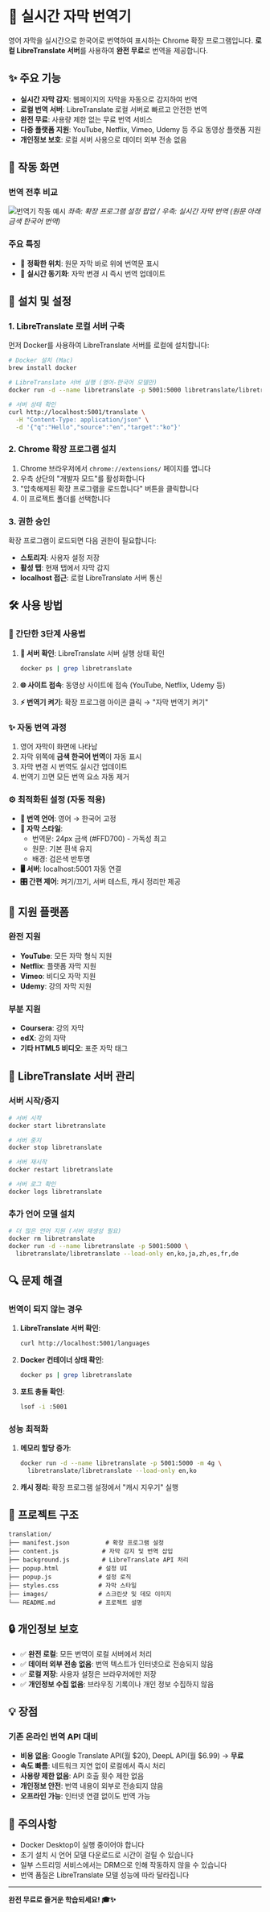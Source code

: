 # 🎥 실시간 자막 번역기

영어 자막을 실시간으로 한국어로 번역하여 표시하는 Chrome 확장 프로그램입니다.
**로컬 LibreTranslate 서버**를 사용하여 **완전 무료**로 번역을 제공합니다.

## ✨ 주요 기능

- **실시간 자막 감지**: 웹페이지의 자막을 자동으로 감지하여 번역
- **로컬 번역 서버**: LibreTranslate 로컬 서버로 빠르고 안전한 번역
- **완전 무료**: 사용량 제한 없는 무료 번역 서비스
- **다중 플랫폼 지원**: YouTube, Netflix, Vimeo, Udemy 등 주요 동영상 플랫폼 지원
- **개인정보 보호**: 로컬 서버 사용으로 데이터 외부 전송 없음

## 📸 작동 화면

### 번역 전후 비교

![번역기 작동 예시](images/translation-demo.png)
_좌측: 확장 프로그램 설정 팝업 / 우측: 실시간 자막 번역 (원문 아래 금색 한국어 번역)_

### 주요 특징

- 🎯 **정확한 위치**: 원문 자막 바로 위에 번역문 표시
- 🔄 **실시간 동기화**: 자막 변경 시 즉시 번역 업데이트

## 🚀 설치 및 설정

### 1. LibreTranslate 로컬 서버 구축

먼저 Docker를 사용하여 LibreTranslate 서버를 로컬에 설치합니다:

```bash
# Docker 설치 (Mac)
brew install docker

# LibreTranslate 서버 실행 (영어-한국어 모델만)
docker run -d --name libretranslate -p 5001:5000 libretranslate/libretranslate --load-only en,ko

# 서버 상태 확인
curl http://localhost:5001/translate \
  -H "Content-Type: application/json" \
  -d '{"q":"Hello","source":"en","target":"ko"}'
```

### 2. Chrome 확장 프로그램 설치

1. Chrome 브라우저에서 `chrome://extensions/` 페이지를 엽니다
2. 우측 상단의 "개발자 모드"를 활성화합니다
3. "압축해제된 확장 프로그램을 로드합니다" 버튼을 클릭합니다
4. 이 프로젝트 폴더를 선택합니다

### 3. 권한 승인

확장 프로그램이 로드되면 다음 권한이 필요합니다:

- **스토리지**: 사용자 설정 저장
- **활성 탭**: 현재 탭에서 자막 감지
- **localhost 접근**: 로컬 LibreTranslate 서버 통신

## 🛠️ 사용 방법

### 🚀 간단한 3단계 사용법

1. **🐳 서버 확인**: LibreTranslate 서버 실행 상태 확인

   ```bash
   docker ps | grep libretranslate
   ```

2. **🌐 사이트 접속**: 동영상 사이트에 접속 (YouTube, Netflix, Udemy 등)

3. **⚡ 번역기 켜기**: 확장 프로그램 아이콘 클릭 → "자막 번역기 켜기"

### ✨ 자동 번역 과정

1. 영어 자막이 화면에 나타남
2. 자막 위쪽에 **금색 한국어 번역**이 자동 표시
3. 자막 변경 시 번역도 실시간 업데이트
4. 번역기 끄면 모든 번역 요소 자동 제거

### ⚙️ 최적화된 설정 (자동 적용)

- **🎯 번역 언어**: 영어 → 한국어 고정
- **🎨 자막 스타일**:
  - 번역문: 24px 금색 (#FFD700) - 가독성 최고
  - 원문: 기본 흰색 유지
  - 배경: 검은색 반투명
- **🖥️ 서버**: localhost:5001 자동 연결
- **🎛️ 간편 제어**: 켜기/끄기, 서버 테스트, 캐시 정리만 제공

## 🎯 지원 플랫폼

### 완전 지원

- **YouTube**: 모든 자막 형식 지원
- **Netflix**: 플랫폼 자막 지원
- **Vimeo**: 비디오 자막 지원
- **Udemy**: 강의 자막 지원

### 부분 지원

- **Coursera**: 강의 자막
- **edX**: 강의 자막
- **기타 HTML5 비디오**: 표준 자막 태그

## 🔧 LibreTranslate 서버 관리

### 서버 시작/중지

```bash
# 서버 시작
docker start libretranslate

# 서버 중지
docker stop libretranslate

# 서버 재시작
docker restart libretranslate

# 서버 로그 확인
docker logs libretranslate
```

### 추가 언어 모델 설치

```bash
# 더 많은 언어 지원 (서버 재생성 필요)
docker rm libretranslate
docker run -d --name libretranslate -p 5001:5000 \
  libretranslate/libretranslate --load-only en,ko,ja,zh,es,fr,de
```

## 🔍 문제 해결

### 번역이 되지 않는 경우

1. **LibreTranslate 서버 확인**:

   ```bash
   curl http://localhost:5001/languages
   ```

2. **Docker 컨테이너 상태 확인**:

   ```bash
   docker ps | grep libretranslate
   ```

3. **포트 충돌 확인**:
   ```bash
   lsof -i :5001
   ```

### 성능 최적화

1. **메모리 할당 증가**:

   ```bash
   docker run -d --name libretranslate -p 5001:5000 -m 4g \
     libretranslate/libretranslate --load-only en,ko
   ```

2. **캐시 정리**: 확장 프로그램 설정에서 "캐시 지우기" 실행

## 📁 프로젝트 구조

```
translation/
├── manifest.json          # 확장 프로그램 설정
├── content.js            # 자막 감지 및 번역 삽입
├── background.js         # LibreTranslate API 처리
├── popup.html           # 설정 UI
├── popup.js             # 설정 로직
├── styles.css           # 자막 스타일
├── images/              # 스크린샷 및 데모 이미지
└── README.md            # 프로젝트 설명
```

## 🔒 개인정보 보호

- ✅ **완전 로컬**: 모든 번역이 로컬 서버에서 처리
- ✅ **데이터 외부 전송 없음**: 번역 텍스트가 인터넷으로 전송되지 않음
- ✅ **로컬 저장**: 사용자 설정은 브라우저에만 저장
- ✅ **개인정보 수집 없음**: 브라우징 기록이나 개인 정보 수집하지 않음

## 💡 장점

### 기존 온라인 번역 API 대비

- **비용 없음**: Google Translate API(월 $20), DeepL API(월 $6.99) → **무료**
- **속도 빠름**: 네트워크 지연 없이 로컬에서 즉시 처리
- **사용량 제한 없음**: API 호출 횟수 제한 없음
- **개인정보 안전**: 번역 내용이 외부로 전송되지 않음
- **오프라인 가능**: 인터넷 연결 없이도 번역 가능

## 🚨 주의사항

- Docker Desktop이 실행 중이어야 합니다
- 초기 설치 시 언어 모델 다운로드로 시간이 걸릴 수 있습니다
- 일부 스트리밍 서비스에서는 DRM으로 인해 작동하지 않을 수 있습니다
- 번역 품질은 LibreTranslate 모델 성능에 따라 달라집니다

---

**완전 무료로 즐거운 학습되세요! 🎓✨**
